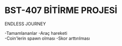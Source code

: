 # BST-407 BİTİRME PROJESİ
ENDLESS JOURNEY

-Tamamlananlar
    -Araç hareketi <br>
    -Coin'lerin spawn olması
    -Skor arttırılması
 
